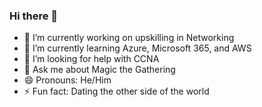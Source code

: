 ### Hi there 👋

<!--
**chrbec10/chrbec10** is a ✨ _special_ ✨ repository because its `README.md` (this file) appears on your GitHub profile.

Here are some ideas to get you started:
-->
- 🔭 I’m currently working on upskilling in Networking
- 🌱 I’m currently learning Azure, Microsoft 365, and AWS
- 🤔 I’m looking for help with CCNA
- 💬 Ask me about Magic the Gathering
- 😄 Pronouns: He/Him
- ⚡ Fun fact: Dating the other side of the world


